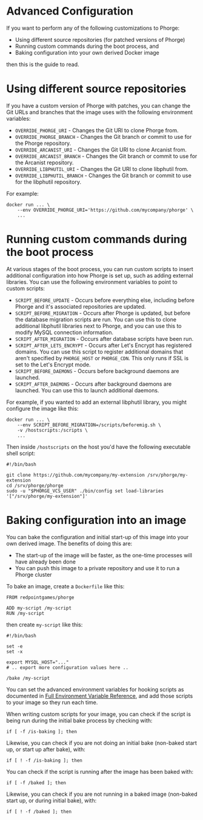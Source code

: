 # Advanced Configuration

If you want to perform any of the following customizations to Phorge:

* Using different source repositories (for patched versions of Phorge)
* Running custom commands during the boot process, and
* Baking configuration into your own derived Docker image

then this is the guide to read.

# Using different source repositories

If you have a custom version of Phorge with patches, you can change the Git URLs and branches that the image uses with the following environment variables:

- `OVERRIDE_PHORGE_URI` - Changes the Git URI to clone Phorge from.
- `OVERRIDE_PHORGE_BRANCH` - Changes the Git branch or commit to use for the Phorge repository.
- `OVERRIDE_ARCANIST_URI` - Changes the Git URI to clone Arcanist from.
- `OVERRIDE_ARCANIST_BRANCH` - Changes the Git branch or commit to use for the Arcanist repository.
- `OVERRIDE_LIBPHUTIL_URI` - Changes the Git URI to clone libphutil from.
- `OVERRIDE_LIBPHUTIL_BRANCH` - Changes the Git branch or commit to use for the libphutil repository.

For example:

```
docker run ... \
    --env OVERRIDE_PHORGE_URI='https://github.com/mycompany/phorge' \
    ...
```

# Running custom commands during the boot process

At various stages of the boot process, you can run custom scripts to insert additional configuration into how Phorge is set up, such as adding external libraries.  You can use the following environment variables to point to custom scripts:

- `SCRIPT_BEFORE_UPDATE` - Occurs before everything else, including before Phorge and it's associated repositories are updated.
- `SCRIPT_BEFORE_MIGRATION` - Occurs after Phorge is updated, but before the database migration scripts are run.  You can use this to clone additional libphutil libraries next to Phorge, and you can use this to modify MySQL connection information.
- `SCRIPT_AFTER_MIGRATION` - Occurs after database scripts have been run.
- `SCRIPT_AFTER_LETS_ENCRYPT` - Occurs after Let's Encrypt has registered domains.  You can use this script to register additional domains that aren't specified by `PHORGE_HOST` or `PHORGE_CDN`.  This only runs if SSL is set to the Let's Encrypt mode.
- `SCRIPT_BEFORE_DAEMONS` - Occurs before background daemons are launched.
- `SCRIPT_AFTER_DAEMONS` - Occurs after background daemons are launched.  You can use this to launch additional daemons.

For example, if you wanted to add an external libphutil library, you might configure the image like this:

```
docker run ... \
    --env SCRIPT_BEFORE_MIGRATION=/scripts/beforemig.sh \
    -v /hostscripts:/scripts \
    ...
```

Then inside `/hostscripts` on the host you'd have the following executable shell script:

```
#!/bin/bash

git clone https://github.com/mycompany/my-extension /srv/phorge/my-extension
cd /srv/phorge/phorge
sudo -u "$PHORGE_VCS_USER" ./bin/config set load-libraries '["/srv/phorge/my-extension"]'
```

# Baking configuration into an image

You can bake the configuration and initial start-up of this image into your own derived image.  The benefits of doing this are:

* The start-up of the image will be faster, as the one-time processes will have already been done
* You can push this image to a private repository and use it to run a Phorge cluster

To bake an image, create a `Dockerfile` like this:

```
FROM redpointgames/phorge

ADD my-script /my-script
RUN /my-script
```

then create `my-script` like this:

```
#!/bin/bash
 
set -e
set -x

export MYSQL_HOST="..."
# .. export more configuration values here ..

/bake /my-script
```

You can set the advanced environment variables for hooking scripts as documented in [Full Environment Variable Reference](ENV-LIST.md), and add those
scripts to your image so they run each time.

When writing custom scripts for your image, you can check if the script is being run during the initial bake process by checking with:

```
if [ -f /is-baking ]; then
```

Likewise, you can check if you are not doing an initial bake (non-baked start up, or start up after bake), with:

```
if [ ! -f /is-baking ]; then
```

You can check if the script is running after the image has been baked with:

```
if [ -f /baked ]; then
```

Likewise, you can check if you are not running in a baked image (non-baked start up, or during initial bake), with:

```
if [ ! -f /baked ]; then
```
